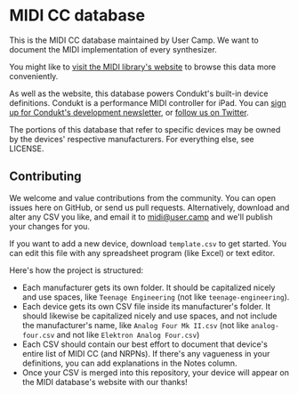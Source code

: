 # MIDI CC database

This is the MIDI CC database maintained by User Camp. We want to document the MIDI implementation of every synthesizer.

You might like to [visit the MIDI library's website](https://midi.user.camp) to browse this data more conveniently.

As well as the website, this database powers Condukt's built-in device definitions. Condukt is a performance MIDI controller for iPad. You can [sign up for Condukt's development newsletter](https://eepurl.com/gtKfp1), or [follow us on Twitter](https://twitter.com/goodcondukt).

The portions of this database that refer to specific devices may be owned by the devices' respective manufacturers. For everything else, see LICENSE.

## Contributing

We welcome and value contributions from the community. You can open issues here on GitHub, or send us pull requests. Alternatively, download and alter any CSV you like, and email it to [midi@user.camp](mailto:midi@user.camp) and we'll publish your changes for you.

If you want to add a new device, download `template.csv` to get started. You can edit this file with any spreadsheet program (like Excel) or text editor.

Here's how the project is structured:

 - Each manufacturer gets its own folder. It should be capitalized nicely and use spaces, like `Teenage Engineering` (not like `teenage-engineering`).
 - Each device gets its own CSV file inside its manufacturer's folder. It should likewise be capitalized nicely and use spaces, and not include the manufacturer's name, like `Analog Four Mk II.csv` (not like `analog-four.csv` and not like `Elektron Analog Four.csv`)
 - Each CSV should contain our best effort to document that device's entire list of MIDI CC (and NRPNs). If there's any vagueness in your definitions, you can add explanations in the Notes column.
 - Once your CSV is merged into this repository, your device will appear on the MIDI database's website with our thanks!

